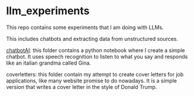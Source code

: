 # llm_experiments

This repo contains some experiments that I am doing with LLMs.

This includes chatbots and extracting data from unstructured sources. 

[chatbotAI](./chatbotAI/): this folder contains a python notebook where I create a simple chatbot. It uses speech recognition to listen to what you say and responds like an italian grandma called Gina. 

coverletters: this folder contain my attempt to create cover letters for job applications, like many website promise to do nowadays. It is a simple version that writes a cover letter in the style of Donald Trump. 
